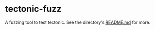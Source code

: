 # tectonic-fuzz

A fuzzing tool to test tectonic.
See the directory's [README.md](https://github.com/tectonic-typesetting/tectonic/tree/master/fuzz) for more.
